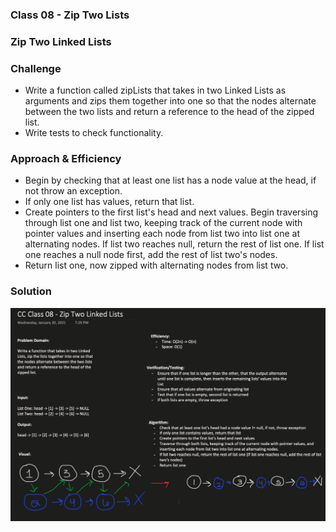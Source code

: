 ### Class 08 - Zip Two Lists

### Zip Two Linked Lists

### Challenge
- Write a function called zipLists that takes in two Linked Lists as arguments and zips them together into one so that the nodes alternate between the two lists and return a reference to the head of the zipped list. 
- Write tests to check functionality.

### Approach & Efficiency
- Begin by checking that at least one list has a node value at the head, if not throw an exception.
- If only one list has values, return that list. 
- Create pointers to the first list's head and next values. Begin traversing through list one and list two, keeping track of the current node with pointer values and inserting each node from list two into list one at alternating nodes. If list two reaches null, return the rest of list one. If list one reaches a null node first, add the rest of list two's nodes.
- Return list one, now zipped with alternating nodes from list two. 

### Solution

![Zip Lists Whiteboard](assets/ZipLists.png)